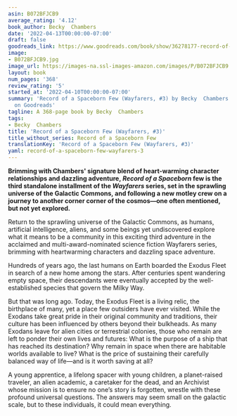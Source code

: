 ```yaml
---
asin: B072BFJCB9
average_rating: '4.12'
book_author: Becky  Chambers
date: '2022-04-13T00:00:00-07:00'
draft: false
goodreads_link: https://www.goodreads.com/book/show/36278177-record-of-a-spaceborn-few
image:
- B072BFJCB9.jpg
image_url: https://images-na.ssl-images-amazon.com/images/P/B072BFJCB9.01._SCLZZZZZZZ.jpg
layout: book
num_pages: '368'
review_rating: '5'
started_at: '2022-04-10T00:00:00-07:00'
summary: 'Record of a Spaceborn Few (Wayfarers, #3) by Becky  Chambers - rated 4.12/5
  on Goodreads'
tagline: A 368-page book by Becky  Chambers
tags:
- Becky  Chambers
title: 'Record of a Spaceborn Few (Wayfarers, #3)'
title_without_series: Record of a Spaceborn Few
translationKey: 'Record of a Spaceborn Few (Wayfarers, #3)'
yaml: record-of-a-spaceborn-few-wayfarers-3
---
```


<b>Brimming with Chambers' signature blend of heart-warming character relationships and dazzling adventure, <em>Record of a Spaceborn</em> few is the third standalone installment of the <em>Wayfarers</em> series, set in the sprawling universe of the Galactic Commons, and following a new motley crew on a journey to another corner corner of the cosmos—one often mentioned, but not yet explored.</b><p>Return to the sprawling universe of the Galactic Commons, as humans, artificial intelligence, aliens, and some beings yet undiscovered explore what it means to be a community in this exciting third adventure in the acclaimed and multi-award-nominated science fiction Wayfarers series, brimming with heartwarming characters and dazzling space adventure.</p><p>Hundreds of years ago, the last humans on Earth boarded the Exodus Fleet in search of a new home among the stars. After centuries spent wandering empty space, their descendants were eventually accepted by the well-established species that govern the Milky Way.</p><p>But that was long ago. Today, the Exodus Fleet is a living relic, the birthplace of many, yet a place few outsiders have ever visited. While the Exodans take great pride in their original community and traditions, their culture has been influenced by others beyond their bulkheads. As many Exodans leave for alien cities or terrestrial colonies, those who remain are left to ponder their own lives and futures: What is the purpose of a ship that has reached its destination? Why remain in space when there are habitable worlds available to live? What is the price of sustaining their carefully balanced way of life—and is it worth saving at all?</p><p>A young apprentice, a lifelong spacer with young children, a planet-raised traveler, an alien academic, a caretaker for the dead, and an Archivist whose mission is to ensure no one’s story is forgotten, wrestle with these profound universal questions. The answers may seem small on the galactic scale, but to these individuals, it could mean everything.</p>